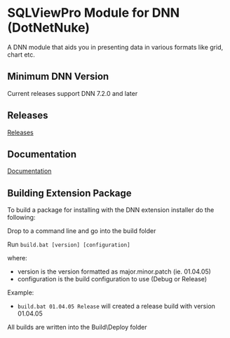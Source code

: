 # SQLViewPro Module for DNN (DotNetNuke)

A DNN module that aids you in presenting data in various formats like grid, chart etc.

## Minimum DNN Version

Current releases support DNN 7.2.0 and later

## Releases

[Releases](https://github.com/redtempo/dnnstuff.sqlviewpro/releases)

## Documentation

[Documentation](https://redtempo.github.io/dnnstuff.sqlviewpro/)

## Building Extension Package

To build a package for installing with the DNN extension installer do the following:

Drop to a command line and go into the build folder

Run `build.bat [version] [configuration]`

where:

* version is the version formatted as major.minor.patch (ie. 01.04.05)
* configuration is the build configuration to use (Debug or Release)

Example:

* `build.bat 01.04.05 Release` will created a release build with version 01.04.05

All builds are written into the Build\Deploy folder

